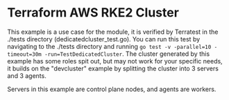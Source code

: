 # Terraform AWS RKE2 Cluster

This example is a use case for the module, it is verified by Terratest in the ./tests directory (dedicatedcluster_test.go).
You can run this test by navigating to the ./tests directory and running `go test -v -parallel=10 -timeout=30m -run=TestDedicatedCluster`.
The cluster generated by this example has some roles spit out, but may not work for your specific needs,
it builds on the "devcluster" example by splitting the cluster into 3 servers and 3 agents.

Servers in this example are control plane nodes, and agents are workers.
